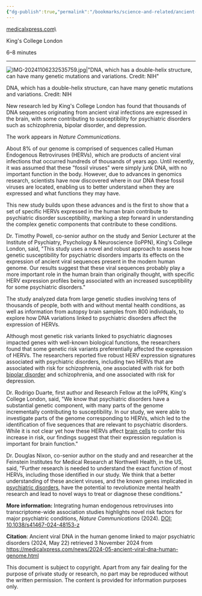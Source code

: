 ```yaml
---
{"dg-publish":true,"permalink":"/bookmarks/science-and-related/ancient-viral-dna-in-the-human-genome-linked-to-major-psychiatric-disorders/","tags":["body","brain","interesting","science","scientific"]}
---
```



[medicalxpress.com](https://medicalxpress.com/news/2024-05-ancient-viral-dna-human-genome.html)\

King's College London

6–8 minutes

---

![IMG-20241106232535759.jpg|"DNA, which has a double-helix structure, can have many genetic mutations and variations. Credit: NIH"](/img/user/_resources/IMG-20241106232535759.jpg)

DNA, which has a double-helix structure, can have many genetic mutations and variations. Credit: NIH

New research led by King's College London has found that thousands of DNA sequences originating from ancient viral infections are expressed in the brain, with some contributing to susceptibility for psychiatric disorders such as schizophrenia, bipolar disorder, and depression.

The work appears in _Nature Communications_.

About 8% of our genome is comprised of sequences called Human Endogenous Retroviruses (HERVs), which are products of ancient viral infections that occurred hundreds of thousands of years ago. Until recently, it was assumed that these "fossil viruses" were simply junk DNA, with no important function in the body. However, due to advances in genomics research, scientists have now discovered where in our DNA these fossil viruses are located, enabling us to better understand when they are expressed and what functions they may have.

This new study builds upon these advances and is the first to show that a set of specific HERVs expressed in the human brain contribute to psychiatric disorder susceptibility, marking a step forward in understanding the complex genetic components that contribute to these conditions.

Dr. Timothy Powell, co-senior author on the study and Senior Lecturer at the Institute of Psychiatry, Psychology & Neuroscience (IoPPN), King's College London, said, "This study uses a novel and robust approach to assess how genetic susceptibility for psychiatric disorders imparts its effects on the expression of ancient viral sequences present in the modern human genome. Our results suggest that these viral sequences probably play a more important role in the human brain than originally thought, with specific HERV expression profiles being associated with an increased susceptibility for some psychiatric disorders."

The study analyzed data from large genetic studies involving tens of thousands of people, both with and without mental health conditions, as well as information from autopsy brain samples from 800 individuals, to explore how DNA variations linked to psychiatric disorders affect the expression of HERVs.

Although most genetic risk variants linked to psychiatric diagnoses impacted genes with well-known biological functions, the researchers found that some genetic risk variants preferentially affected the expression of HERVs. The researchers reported five robust HERV expression signatures associated with psychiatric disorders, including two HERVs that are associated with risk for schizophrenia, one associated with risk for both [bipolar disorder](https://medicalxpress.com/tags/bipolar+disorder/) and schizophrenia, and one associated with risk for depression.

Dr. Rodrigo Duarte, first author and Research Fellow at the IoPPN, King's College London, said, "We know that psychiatric disorders have a substantial genetic component, with many parts of the genome incrementally contributing to susceptibility. In our study, we were able to investigate parts of the genome corresponding to HERVs, which led to the identification of five sequences that are relevant to psychiatric disorders. While it is not clear yet how these HERVs affect [brain cells](https://medicalxpress.com/tags/brain+cells/) to confer this increase in risk, our findings suggest that their expression regulation is important for brain function."

Dr. Douglas Nixon, co-senior author on the study and and researcher at the Feinstein Institutes for Medical Research at Northwell Health, in the US, said, "Further research is needed to understand the exact function of most HERVs, including those identified in our study. We think that a better understanding of these ancient viruses, and the known genes implicated in [psychiatric disorders](https://medicalxpress.com/tags/psychiatric+disorders/), have the potential to revolutionize mental health research and lead to novel ways to treat or diagnose these conditions."

**More information:** Integrating human endogenous retroviruses into transcriptome-wide association studies highlights novel risk factors for major psychiatric conditions, _Nature Communications_ (2024). [DOI: 10.1038/s41467-024-48153-z](https://dx.doi.org/10.1038/s41467-024-48153-z)

**Citation**: Ancient viral DNA in the human genome linked to major psychiatric disorders (2024, May 22) retrieved 3 November 2024 from https://medicalxpress.com/news/2024-05-ancient-viral-dna-human-genome.html

This document is subject to copyright. Apart from any fair dealing for the purpose of private study or research, no part may be reproduced without the written permission. The content is provided for information purposes only.
